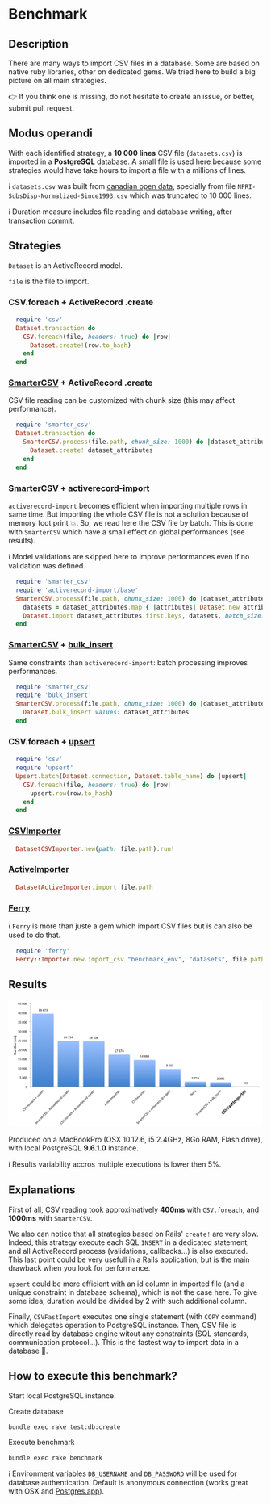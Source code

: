 # Benchmark

## Description

There are many ways to import CSV files in a database. Some are based on native ruby libraries, other on dedicated gems.
We tried here to build a big picture on all main strategies.

:point_right: If you think one is missing, do not hesitate to create an issue, or better, submit pull request.

## Modus operandi

With each identified strategy, a **10 000 lines** CSV file (`datasets.csv`) is imported in a **PostgreSQL** database. A small file is used here because some strategies would have take hours to import a file with a millions of lines.

:information_source: `datasets.csv` was built from [canadian open data](http://ouvert.canada.ca/data/fr/dataset), specially from file `NPRI-SubsDisp-Normalized-Since1993.csv` which was truncated to 10 000 lines.

:information_source: Duration measure includes file reading and database writing, after transaction commit.

## Strategies

`Dataset` is an ActiveRecord model.

`file` is the file to import.

### CSV.foreach + ActiveRecord .create

```ruby
  require 'csv'
  Dataset.transaction do
    CSV.foreach(file, headers: true) do |row|
      Dataset.create!(row.to_hash)
    end
  end
```

### [SmarterCSV](https://github.com/tilo/smarter_csv) + ActiveRecord .create

CSV file reading can be customized with chunk size (this may affect performance).

```ruby
  require 'smarter_csv'
  Dataset.transaction do
    SmarterCSV.process(file.path, chunk_size: 1000) do |dataset_attributes|
      Dataset.create! dataset_attributes
    end
  end
```

### [SmarterCSV](https://github.com/tilo/smarter_csv) + [activerecord-import](https://github.com/zdennis/activerecord-import)

`activerecord-import` becomes efficient when importing multiple rows in same time. But importing the whole CSV file is not a solution because of memory foot print :boom:. So, we read here the CSV file by batch. This is done with `SmarterCSV` which have a small effect on global performances (see results).

:information_source: Model validations are skipped here to improve performances even if no validation was defined.

```ruby
  require 'smarter_csv'
  require 'activerecord-import/base'
  SmarterCSV.process(file.path, chunk_size: 1000) do |dataset_attributes|
    datasets = dataset_attributes.map { |attributes| Dataset.new attributes }
    Dataset.import dataset_attributes.first.keys, datasets, batch_size: 100, validate: false
  end
```

### [SmarterCSV](https://github.com/tilo/smarter_csv) + [bulk_insert](https://github.com/jamis/bulk_insert)

Same constraints than `activerecord-import`: batch processing improves performances.

```ruby
  require 'smarter_csv'
  require 'bulk_insert'
  SmarterCSV.process(file.path, chunk_size: 1000) do |dataset_attributes|
    Dataset.bulk_insert values: dataset_attributes
  end
```

### CSV.foreach + [upsert](https://github.com/seamusabshere/upsert)

```ruby
  require 'csv'
  require 'upsert'
  Upsert.batch(Dataset.connection, Dataset.table_name) do |upsert|
    CSV.foreach(file, headers: true) do |row|
      upsert.row(row.to_hash)
    end
  end
```

### [CSVImporter](https://github.com/pcreux/csv-importer)

```ruby
  DatasetCSVImporter.new(path: file.path).run!
```

### [ActiveImporter](https://github.com/continuum/active_importer)

```ruby
  DatasetActiveImporter.import file.path
```

### [Ferry](https://github.com/cmu-is-projects/ferry)

:information_source: `Ferry` is more than juste a gem which import CSV files but is can also be used to do that.

```ruby
  require 'ferry'
  Ferry::Importer.new.import_csv "benchmark_env", "datasets", file.path
```

## Results

![Benchmark](results.png?raw=true "Benchmark")

Produced on a MacBookPro (OSX 10.12.6, i5 2.4GHz, 8Go RAM, Flash drive), with local PostgreSQL **9.6.1.0** instance.

:information_source: Results variability accros multiple executions is lower then 5%.

## Explanations

First of all, CSV reading took approximatively **400ms** with `CSV.foreach`, and **1000ms** with `SmarterCSV`.

We also can notice that all strategies based on Rails' `create!` are very slow. Indeed, this strategy execute each SQL `INSERT` in a dedicated statement, and all ActiveRecord process (validations, callbacks...) is also executed. This last point could be very usefull in a Rails application, but is the main drawback when you look for performance.

`upsert` could be more efficient with an id column in imported file (and a unique constraint in database schema), which is not the case here. To give some idea, duration would be divided by 2 with such additional column.

Finally, `CSVFastImport` executes one single statement (with `COPY` command) which delegates operation to PostgreSQL instance. Then, CSV file is directly read by database engine witout any constraints (SQL standards, communication protocol...). This is the fastest way to import data in a database :rocket:.

## How to execute this benchmark?

Start local PostgreSQL instance.

Create database
```shell
bundle exec rake test:db:create
```

Execute benchmark
```
bundle exec rake benchmark
```

:information_source: Environment variables `DB_USERNAME` and `DB_PASSWORD` will be used for database authentication. Default is anonymous connection (works great with OSX and [Postgres.app](https://postgresapp.com)).

